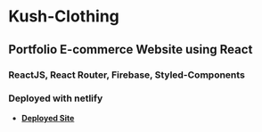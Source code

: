 # Kush-Clothing

## Portfolio E-commerce Website using React

### ReactJS, React Router, Firebase, Styled-Components

### Deployed with netlify

- **[Deployed Site](https://kush-clothing.netlify.app/)**
